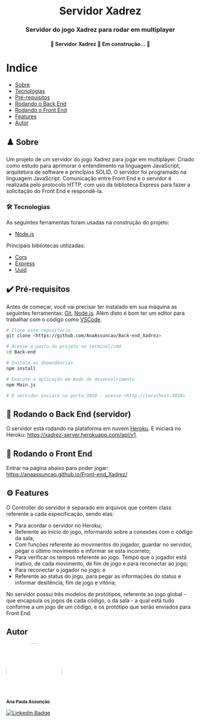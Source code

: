 <h1 align= "center">Servidor Xadrez</h1>
<h3 align= "center">Servidor do jogo Xadrez para rodar em multiplayer</h3>
<h4 align="center"> 
🚧  Servidor Xadrez 🚀 Em construção...  🚧
</h4>

# Indice

- [Sobre](#-Sobre)
- [Tecnologias](#-Tecnologias)
- [Pré-requisitos](#-Pré-requisitos)
- [Rodando o Back End](#-Rodando-o-Back-End-(servidor))
- [Rodando o Front End](#-Rodando-o-Back-End-(servidor))
- [Features](#-Features)
- [Autor](#-Autor)

## ♟️ Sobre
Um projeto de um servidor do jogo Xadrez para jogar em multiplayer.
Criado como estudo para aprimorar o entendimento na linguagem JavaScript, arquitetura de software e princÍpios
SOLID.
O servidor foi programado na linguagem JavaScript.
Comunicação entre Front End e o servidor é realizada pelo protocolo HTTP, com uso da biblioteca Express para 
fazer a solicitação do Front End e respondê-la.

### 🛠 Tecnologias
As seguintes ferramentas foram usadas na construção do projeto:

- [Node.js](https://nodejs.org/en/)

Principais bibliotecas utilizadas:
- [Cors](https://www.npmjs.com/package/cors)
- [Express](https://expressjs.com/)
- [Uuid](https://www.npmjs.com/package/uuid)

## ✔️ Pré-requisitos
Antes de começar, você vai precisar ter instalado em sua máquina as seguintes ferramentas:
[Git](https://git-scm.com), [Node.js](https://nodejs.org/en/). 
Além disto é bom ter um editor para trabalhar com o código como [VSCode](https://code.visualstudio.com/).

```bash
# Clone este repositório
git clone <https://github.com/AnaAssuncao/Back-end_Xadrez>

# Acesse a pasta do projeto no terminal/cmd
cd Back-end

# Instale as dependências
npm install

# Execute a aplicação em modo de desenvolvimento
npm Main.js

# O servidor inciará na porta:3030 - acesse <http://localhost:3030>
```

## 🎲 Rodando o Back End (servidor)
O servidor está rodando na plataforma em nuvem [Heroku](https://www.heroku.com/).
E iniciará no Heroku: https://xadrez-server.herokuapp.com/api/v1.

## 🎲 Rodando o Front End
Entrar na página abaixo para poder jogar:
<https://anaassuncao.github.io/Front-end_Xadrez/>

## ⚙️ Features
O Controller do servidor é separado em arquivos que contém class referente a cada especificação, sendo elas: 
- Para acordar o servidor no Heroku;
- Referente ao início do jogo, informando sobre a conexões com o código da sala;
- Com funções referente ao movimentos do jogador, guardar no servidor, pegar o último movimento e informar se
esta incorreto;
- Para verificar os tempos referente ao jogo. Tempo que o jogador está inativo, de cada movimento, de fim de 
jogo e para reconectar ao jogo; 
- Para reconectar o jogador no jogo; e
- Referente ao status do jogo, para pegar as informações do status e informar desitência, fim de jogo e vitória;

No servidor possui três modelos de protótipos, referente ao jogo global - que encapsula os jogos de cada código,
o da sala - a qual está tudo conforme a um jogo de um código, e os protótipo que serão enviados para Front End.

## Autor
<img style="border-radius: 50%;" src="https://media-exp1.licdn.com/dms/image/C4E03AQGYUal9ZyvRtA/profile-displayphoto-shrink_800_800/0/1594406991642?e=1625097600&v=beta&t=T9H1zgdKQ4H1Ecrgm0AKNCkoxkE8xKL5zCo3_1GN0QM" width="150px;" alt=""/>
<br />
<sub><b>Ana Paula Assunção</b></sub>

[![Linkedin Badge](https://img.shields.io/badge/-AnaAssunção-blue?style=flat-square&logo=Linkedin&logoColor=white&link=https://www.linkedin.com/in/ana-assuncao/)](https://www.linkedin.com/in/ana-assuncao/) 